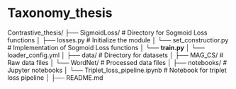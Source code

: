 # Taxonomy_thesis  

Contrastive_thesis/
├── SigmoidLoss/              # Directory for Sogmoid Loss functions
│   ├── losses.py           # Initialize the module
│   └── set_constructior.py          # Implementation of Sogmoid Loss functions
│   └── **train.py**
│   └── loader_config.yml
│
├── data/                     # Directory for datasets
│   ├── MAG_CS/                  # Raw data files
│   └── WordNet/            # Processed data files
│
├── notebooks/                # Jupyter notebooks
│   └── Triplet_loss_pipeline.ipynb # Notebook for triplet loss pipeline
│
├── README.md                 
